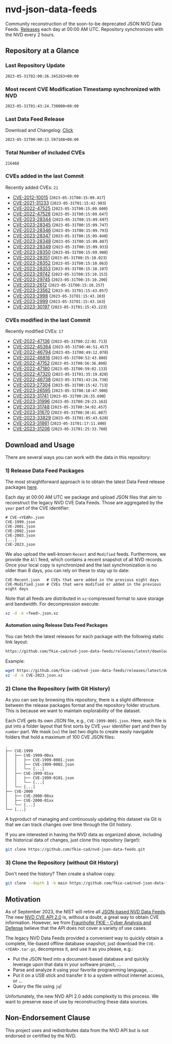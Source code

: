 # nvd-json-data-feeds

Community reconstruction of the soon-to-be deprecated JSON NVD Data Feeds. 
[Releases](https://github.com/fkie-cad/nvd-json-data-feeds/releases/latest) each day at 00:00 AM UTC.
Repository synchronizes with the NVD every 2 hours.

## Repository at a Glance

### Last Repository Update

```plain
2023-05-31T02:00:26.345283+00:00
```

### Most recent CVE Modification Timestamp synchronized with NVD

```plain
2023-05-31T01:43:24.730000+00:00
```

### Last Data Feed Release

Download and Changelog: [Click](https://github.com/fkie-cad/nvd-json-data-feeds/releases/latest)

```plain
2023-05-31T00:00:13.597108+00:00
```

### Total Number of included CVEs

```plain
216468
```

### CVEs added in the last Commit

Recently added CVEs: `21`

* [CVE-2012-10015](CVE-2012/CVE-2012-100xx/CVE-2012-10015.json) (`2023-05-31T00:15:09.417`)
* [CVE-2021-31233](CVE-2021/CVE-2021-312xx/CVE-2021-31233.json) (`2023-05-31T01:15:42.983`)
* [CVE-2022-47525](CVE-2022/CVE-2022-475xx/CVE-2022-47525.json) (`2023-05-31T00:15:09.600`)
* [CVE-2022-47526](CVE-2022/CVE-2022-475xx/CVE-2022-47526.json) (`2023-05-31T00:15:09.647`)
* [CVE-2023-28344](CVE-2023/CVE-2023-283xx/CVE-2023-28344.json) (`2023-05-31T00:15:09.697`)
* [CVE-2023-28345](CVE-2023/CVE-2023-283xx/CVE-2023-28345.json) (`2023-05-31T00:15:09.747`)
* [CVE-2023-28346](CVE-2023/CVE-2023-283xx/CVE-2023-28346.json) (`2023-05-31T00:15:09.793`)
* [CVE-2023-28347](CVE-2023/CVE-2023-283xx/CVE-2023-28347.json) (`2023-05-31T00:15:09.840`)
* [CVE-2023-28348](CVE-2023/CVE-2023-283xx/CVE-2023-28348.json) (`2023-05-31T00:15:09.887`)
* [CVE-2023-28349](CVE-2023/CVE-2023-283xx/CVE-2023-28349.json) (`2023-05-31T00:15:09.933`)
* [CVE-2023-28350](CVE-2023/CVE-2023-283xx/CVE-2023-28350.json) (`2023-05-31T00:15:09.980`)
* [CVE-2023-28351](CVE-2023/CVE-2023-283xx/CVE-2023-28351.json) (`2023-05-31T00:15:10.023`)
* [CVE-2023-28352](CVE-2023/CVE-2023-283xx/CVE-2023-28352.json) (`2023-05-31T00:15:10.063`)
* [CVE-2023-28353](CVE-2023/CVE-2023-283xx/CVE-2023-28353.json) (`2023-05-31T00:15:10.107`)
* [CVE-2023-29742](CVE-2023/CVE-2023-297xx/CVE-2023-29742.json) (`2023-05-31T00:15:10.153`)
* [CVE-2023-29745](CVE-2023/CVE-2023-297xx/CVE-2023-29745.json) (`2023-05-31T00:15:10.200`)
* [CVE-2023-2612](CVE-2023/CVE-2023-26xx/CVE-2023-2612.json) (`2023-05-31T00:15:10.257`)
* [CVE-2023-23562](CVE-2023/CVE-2023-235xx/CVE-2023-23562.json) (`2023-05-31T01:15:43.057`)
* [CVE-2023-2998](CVE-2023/CVE-2023-29xx/CVE-2023-2998.json) (`2023-05-31T01:15:43.103`)
* [CVE-2023-2999](CVE-2023/CVE-2023-29xx/CVE-2023-2999.json) (`2023-05-31T01:15:43.163`)
* [CVE-2023-30197](CVE-2023/CVE-2023-301xx/CVE-2023-30197.json) (`2023-05-31T01:15:43.223`)


### CVEs modified in the last Commit

Recently modified CVEs: `17`

* [CVE-2022-47136](CVE-2022/CVE-2022-471xx/CVE-2022-47136.json) (`2023-05-31T00:22:02.713`)
* [CVE-2022-45364](CVE-2022/CVE-2022-453xx/CVE-2022-45364.json) (`2023-05-31T00:46:51.457`)
* [CVE-2022-46794](CVE-2022/CVE-2022-467xx/CVE-2022-46794.json) (`2023-05-31T00:49:12.070`)
* [CVE-2022-46816](CVE-2022/CVE-2022-468xx/CVE-2022-46816.json) (`2023-05-31T00:52:43.880`)
* [CVE-2022-47152](CVE-2022/CVE-2022-471xx/CVE-2022-47152.json) (`2023-05-31T00:56:36.890`)
* [CVE-2022-47180](CVE-2022/CVE-2022-471xx/CVE-2022-47180.json) (`2023-05-31T00:59:02.133`)
* [CVE-2022-47320](CVE-2022/CVE-2022-473xx/CVE-2022-47320.json) (`2023-05-31T01:35:19.820`)
* [CVE-2022-46738](CVE-2022/CVE-2022-467xx/CVE-2022-46738.json) (`2023-05-31T01:43:24.730`)
* [CVE-2023-27304](CVE-2023/CVE-2023-273xx/CVE-2023-27304.json) (`2023-05-31T00:15:42.713`)
* [CVE-2023-26595](CVE-2023/CVE-2023-265xx/CVE-2023-26595.json) (`2023-05-31T00:18:47.900`)
* [CVE-2023-31741](CVE-2023/CVE-2023-317xx/CVE-2023-31741.json) (`2023-05-31T00:26:35.690`)
* [CVE-2023-31996](CVE-2023/CVE-2023-319xx/CVE-2023-31996.json) (`2023-05-31T00:29:23.163`)
* [CVE-2023-31748](CVE-2023/CVE-2023-317xx/CVE-2023-31748.json) (`2023-05-31T00:34:02.457`)
* [CVE-2023-31670](CVE-2023/CVE-2023-316xx/CVE-2023-31670.json) (`2023-05-31T00:38:41.887`)
* [CVE-2023-33829](CVE-2023/CVE-2023-338xx/CVE-2023-33829.json) (`2023-05-31T01:05:43.620`)
* [CVE-2023-31861](CVE-2023/CVE-2023-318xx/CVE-2023-31861.json) (`2023-05-31T01:17:11.800`)
* [CVE-2023-31206](CVE-2023/CVE-2023-312xx/CVE-2023-31206.json) (`2023-05-31T01:25:33.760`)


## Download and Usage

There are several ways you can work with the data in this repository:

### 1) Release Data Feed Packages

The most straightforward approach is to obtain the latest Data Feed release packages [here](https://github.com/fkie-cad/nvd-json-data-feeds/releases/latest).

Each day at 00:00 AM UTC we package and upload JSON files that aim to reconstruct the legacy NVD CVE Data Feeds.
Those are aggregated by the `year` part of the CVE identifier:

```
# CVE-<YEAR>.json
CVE-1999.json
CVE-2001.json
CVE-2002.json
CVE-2003.json
[...]
CVE-2023.json
```

We also upload the well-known `Recent` and `Modified` feeds.
Furthermore, we provide the `All` feed, which contains a recent snapshot of all NVD records.
Once your local copy is synchronized and the last synchronization is no older than 8 days, you can rely on these to stay up to date:

```plain
CVE-Recent.json   # CVEs that were added in the previous eight days
CVE-Modified.json # CVEs that were modified or added in the previous eight days
```

Note that all feeds are distributed in `xz`-compressed format to save storage and bandwidth.
For decompression execute:

```sh
xz -d -k <feed>.json.xz
```


#### Automation using Release Data Feed Packages

You can fetch the latest releases for each package with the following static link layout:

```sh
https://github.com/fkie-cad/nvd-json-data-feeds/releases/latest/download/CVE-<YEAR>.json.xz
```

Example:

```sh
wget https://github.com/fkie-cad/nvd-json-data-feeds/releases/latest/download/CVE-2023.json.xz
xz -d -k CVE-2023.json.xz
```

### 2) Clone the Repository (with Git History)

As you can see by browsing this repository, there is a slight difference between the release packages format and the repository folder structure.
This is because we want to maintain explorability of the dataset.

Each CVE gets its own JSON file, e.g., `CVE-1999-0001.json`.
Here, each file is put into a folder layout that first sorts by CVE `year` identifier part and then by `number` part.
We mask (`xx`) the last two digits to create easily navigable folders that hold a maximum of 100 CVE JSON files:

```plain
.
├── CVE-1999
│   ├── CVE-1999-00xx
│   │   ├── CVE-1999-0001.json
│   │   ├── CVE-1999-0002.json
│   │   └── [...]
│   ├── CVE-1999-01xx
│   │   ├── CVE-1999-0101.json
│   │   └── [...]
│   └── [...]
├── CVE-2000
│   ├── CVE-2000-00xx
│   ├── CVE-2000-01xx
│   └── [...]
└── [...]
```

A byproduct of managing and continuously updating this dataset via Git is that we can track changes over time through the Git history.

If you are interested in having the NVD data as organized above, including the historical data of changes, just clone this repository (large!):

```sh
git clone https://github.com/fkie-cad/nvd-json-data-feeds.git
```

### 3) Clone the Repository (without Git History)

Don't need the history? Then create a shallow copy:

```sh
git clone --depth 1 -b main https://github.com/fkie-cad/nvd-json-data-feeds.git
```

## Motivation

As of September 2023, the NIST will retire all [JSON-based NVD Data Feeds](https://nvd.nist.gov/vuln/data-feeds#divRetirementBanner-1).
The new [NVD CVE API 2.0](https://nvd.nist.gov/developers/vulnerabilities) is, without a doubt, a great way to obtain CVE information.
However, we from [Fraunhofer FKIE - Cyber Analysis and Defense](https://www.fkie.fraunhofer.de/en/departments/cad.html) believe that the API does not cover a variety of use cases.

The legacy NVD Data Feeds provided a convenient way to quickly obtain a complete, file-based offline database snapshot; just download the `CVE-<YEAR>.tar.gz`, decompress it, and use it as you please, e.g.:

* Put the JSON feed into a document-based database and quickly leverage upon that data in your software project, ...
* Parse and analyze it using your favorite programming language, ...
* Put it on a USB stick and transfer it to a system without internet access, or ...
* Query the file using `jq`!

Unfortunately, the new NVD API 2.0 adds complexity to this process.
We want to preserve ease of use by reconstructing these data sources.

## Non-Endorsement Clause

This project uses and redistributes data from the NVD API but is not endorsed or certified by the NVD.
